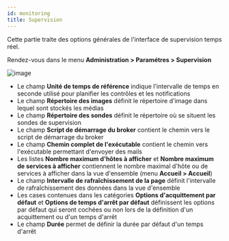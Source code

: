 ```yaml
---
id: monitoring
title: Supervision
---
```


Cette partie traite des options générales de l'interface de supervision temps
réel.

Rendez-vous dans le menu **Administration \> Paramétres \> Supervision**

![image](assets/administration/parameters-monitoring.png)

- Le champ **Unité de temps de référence** indique l'intervalle de temps en
seconde utilisé pour planifier les contrôles et les notifications
- Le champ **Répertoire des images** définit le répertoire d'image dans lequel
sont stockés les médias
- Le champ **Répertoire des sondes** définit le répertoire où se situent les
sondes de supervision
- Le champ **Script de démarrage du broker** contient le chemin vers le script
de démarrage du broker
- Le champ **Chemin complet de l'exécutable** contient le chemin vers
l'exécutable permettant d'envoyer des mails
- Les listes **Nombre maximum d'hôtes à afficher** et **Nombre maximum de
services à afficher** contiennent le nombre maximal d'hôte ou de services à
afficher dans la vue d'ensemble (menu **Accueil \> Accueil**)
- Le champ **Intervalle de rafraîchissement de la page** définit l'intervalle
de rafraîchissement des données dans la vue d'ensemble
- Les cases contenues dans les catégories **Options d'acquittement par
défaut** et **Options de temps d'arrêt par défaut** définissent les options
par défaut qui seront cochées ou non lors de la définition d'un acquittement
ou d'un temps d'arrêt
- Le champ **Durée** permet de définir la durée par défaut d'un temps d'arrêt
